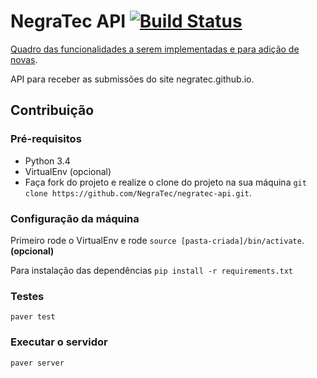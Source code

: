 # NegraTec API [![Build Status](https://snap-ci.com/NegraTec/negratec-api/branch/master/build_image)](https://snap-ci.com/NegraTec/negratec-api/branch/master)
[Quadro das funcionalidades a serem implementadas e para adição de novas](https://waffle.io/NegraTec/negratec-api).

API para receber as submissões do site negratec.github.io.

## Contribuição

### Pré-requisitos

- Python 3.4
- VirtualEnv (opcional)
- Faça fork do projeto e realize o clone do projeto na sua máquina `git clone https://github.com/NegraTec/negratec-api.git`.

### Configuração da máquina

Primeiro rode o VirtualEnv e rode `source [pasta-criada]/bin/activate`. **(opcional)**

Para instalação das dependências `pip install -r requirements.txt`

### Testes

`paver test`

### Executar o servidor

`paver server`

